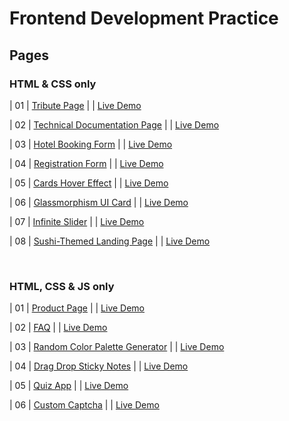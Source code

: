 # Frontend Development Practice

<h2>Pages</h2>

<h3> HTML & CSS only </h3>
                                                                   
| 01  | [Tribute Page](https://github.com/OAAK125/TributePage) |  | [Live Demo](https://oaak125.github.io/TributePage/)

| 02  | [Technical Documentation Page](https://github.com/OAAK125/DocumentationPage) |  | [Live Demo](https://oaak125.github.io/DocumentationPage/)

| 03  | [Hotel Booking Form](https://github.com/OAAK125/HotelBookingForm) |  | [Live Demo](https://oaak125.github.io/HotelBookingForm/)

| 04  | [Registration Form](https://github.com/OAAK125/RegistrationForm) |  | [Live Demo](https://oaak125.github.io/RegistrationForm/)

| 05  | [Cards Hover Effect](https://github.com/OAAK125/CardHover)  |  | [Live Demo](https://oaak125.github.io/CardHover/)

| 06  | [Glassmorphism UI Card](https://github.com/OAAK125/GlassmorphismUiCard)  |  | [Live Demo](https://oaak125.github.io/GlassmorphismUiCard/)

| 07  | [Infinite Slider](https://github.com/OAAK125/InfiniteSlider)  |  | [Live Demo](https://oaak125.github.io/InfiniteSlider/)

| 08  | [Sushi-Themed Landing Page](https://github.com/OAAK125/SushiThemedLandingPage)  |  | [Live Demo](https://oaak125.github.io/SushiThemedLandingPage/)

<br>
<h3> HTML, CSS & JS only </h3>

| 01  | [Product Page](https://github.com/OAAK125/Ecommerce-Product-Page)  |  | [Live Demo](https://oaak125.github.io/Ecommerce-Product-Page/)

| 02  | [FAQ](https://github.com/OAAK125/FAQ)  |  | [Live Demo](https://oaak125.github.io/FAQ/)

| 03  | [Random Color Palette Generator](https://github.com/OAAK125/Random-Color-Palette-Generator)  |  | [Live Demo](https://oaak125.github.io/Random-Color-Palette-Generator/)

| 04  | [Drag Drop Sticky Notes](https://github.com/OAAK125/Drag-Drop-Sticky-Notes)  |  | [Live Demo](https://oaak125.github.io/Drag-Drop-Sticky-Notes/)

| 05  | [Quiz App](https://github.com/OAAK125/Quiz-App)  |  | [Live Demo](https://oaak125.github.io/Quiz-App/)

| 06  | [Custom Captcha](https://github.com/OAAK125/Custom-Captcha)  |  | [Live Demo](https://oaak125.github.io/Custom-Captcha/)
